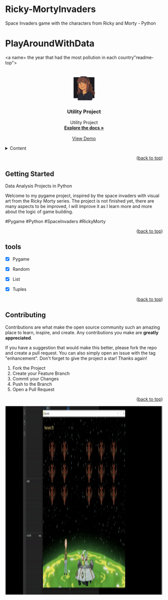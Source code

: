 # Ricky-MortyInvaders
Space Invaders game with the characters from Ricky and Morty - Python

# PlayAroundWithData





<a name= the year that had the most pollution in each country"readme-top"></a>






<!-- PROJECT LOGO -->
<br />
<div align="center">
  <a href="https://github.com/Dizziolica/PlayAroundWithData">
    <img src="/dizziolica.jpg" alt="Logo" width="80" height="80">
    
  </a>
  
  

  <h3 align="center">Utility Project</h3>

  <p align="center">
    Utility Project
    <br />
    <a href=https://github.com/Dizziolica/Ricky-MortyInvaders/edit/main/rickymortygame.py""><strong>Explore the docs »</strong></a>
    <br />
    <br />
    <a href="https://github.com/Dizziolica/Ricky-MortyInvaders/edit/main/rickymortygame.py">View Demo</a>
    
   
  </p>
</div>



<!-- TABLE OF CONTENTS -->
<details>
  <summary>Content</summary>
  <ol>
    <li>
      <a href="#about-the-project">About The Project</a>
      <ul>
        <li><a href="#built-with">Built With</a></li>
      </ul>
    </li>
    <li>
      <a href= "https://github.com/Dizziolica/Ricky-MortyInvaders/edit/main/rickymortygame.py" >Getting Started</a>
      <ul>
        <li><a href="#prerequisites">Prerequisites</a></li>
        <li><a href="#installation">Installation</a></li>
      </ul>
    </li>
    <li><a href="#usage">Usage</a></li>
    <li><a href="#tools">Roadmap</a></li>
    <li><a href="#contributing">Contributing</a></li>
    <li><a href="#license">License</a></li>
    <li><a href="#contact">Contact</a></li>
    <li><a href="#acknowledgments">Acknowledgments</a></li>
  </ol>
</details>





<p align="right">(<a href="#readme-top">back to top</a>)</p>





<!-- GETTING STARTED -->
## Getting Started

<p align="rigth"> Data Analysis Projects in Python

Welcome to my pygame project, inspired by the space invaders with visual art from the Ricky Morty series. The project is not finished yet, there are many aspects to be improved, I will improve it as I learn more and more about the logic of game building.

#Pygame #Python #SpaceInvaders #RickyMorty


</p>

<p align="right">(<a href="#readme-top">back to top</a>)</p>



<!-- TOOLS -->
## tools

- [x] Pygame
- [x] Random
- [x] List
- [x] Tuples

    



<p align="right">(<a href="#readme-top">back to top</a>)</p>



<!-- CONTRIBUTING -->
## Contributing

Contributions are what make the open source community such an amazing place to learn, inspire, and create. Any contributions you make are **greatly appreciated**.

If you have a suggestion that would make this better, please fork the repo and create a pull request. You can also simply open an issue with the tag "enhancement".
Don't forget to give the project a star! Thanks again!

1. Fork the Project
2. Create your Feature Branch 
3. Commit your Changes 
4. Push to the Branch 
5. Open a Pull Request

<p align="right">(<a href="#readme-top">back to top</a>)</p>

<img src="https://github.com/Dizziolica/Ricky-MortyInvaders/blob/main/morty.gif" width="800" height="600" />
